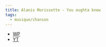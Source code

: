 ```yaml
---
title: Alanis Morissette - You oughta know
tags:
  - musique/chanson
---
```


- [WP](https://fr.wikipedia.org/wiki/You_Oughta_Know)
- [YT](https://www.youtube.com/watch?v=NPcyTyilmYY)
